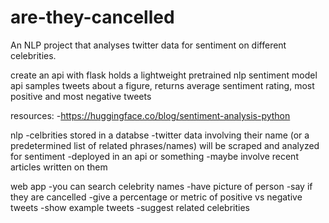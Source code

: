 # are-they-cancelled
An NLP project that analyses twitter data for sentiment on different celebrities.

create an api with flask
holds a lightweight pretrained nlp sentiment model
api samples tweets about a figure, returns average sentiment rating, most positive and most negative tweets

resources:
-https://huggingface.co/blog/sentiment-analysis-python

nlp
-celbrities stored in a databse
-twitter data involving their name (or a predetermined list of related phrases/names) will be scraped and analyzed for sentiment
-deployed in an api or something
-maybe involve recent articles written on them

web app
-you can search celebrity names
-have picture of person
-say if they are cancelled
-give a percentage or metric of positive vs negative tweets
-show example tweets
-suggest related celebrities


